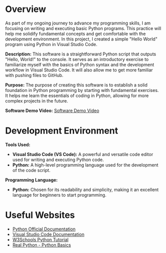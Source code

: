 # Overview

As part of my ongoing journey to advance my programming skills, I am focusing on writing and executing basic Python programs. This practice will help me solidify fundamental concepts and get comfortable with the development environment. In this project, I created a simple "Hello World" program using Python in Visual Studio Code.

**Description:**
This software is a straightforward Python script that outputs "Hello, World!" to the console. It serves as an introductory exercise to familiarize myself with the basics of Python syntax and the development workflow in Visual Studio Code. It will also allow me to get more familiar with pushing files to GitHub.

**Purpose:**
The purpose of creating this software is to establish a solid foundation in Python programming by starting with fundamental exercises. It helps me learn the essentials of coding in Python, allowing for more complex projects in the future.

**Software Demo Video:**
[Software Demo Video](http://youtube.link.goes.here)

# Development Environment

**Tools Used:**
- **Visual Studio Code (VS Code):** A powerful and versatile code editor used for writing and executing Python code.
- **Python:** A high-level programming language used for the development of the code script.

**Programming Language:**
- **Python:** Chosen for its readability and simplicity, making it an excellent language for beginners to start programming.

# Useful Websites

* [Python Official Documentation](https://docs.python.org/3/)
* [Visual Studio Code Documentation](https://code.visualstudio.com/docs)
* [W3Schools Python Tutorial](https://www.w3schools.com/python/)
* [Real Python - Python Basics](https://realpython.com/python-basics/)
